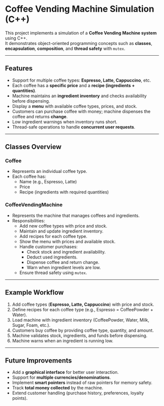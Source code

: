 # Coffee Vending Machine Simulation (C++)

This project implements a simulation of a **Coffee Vending Machine system** using C++.  
It demonstrates object-oriented programming concepts such as **classes**, **encapsulation**, **composition**, and **thread safety** with `mutex`.

---

## Features

- Support for multiple coffee types: **Espresso, Latte, Cappuccino**, etc.  
- Each coffee has a **specific price** and a **recipe (ingredients + quantities)**.  
- Machine maintains an **ingredient inventory** and checks availability before dispensing.  
- Display a **menu** with available coffee types, prices, and stock.  
- Customers can purchase coffee with money; machine dispenses the coffee and returns **change**.  
- Low ingredient warnings when inventory runs short.  
- Thread-safe operations to handle **concurrent user requests**.  

---

## Classes Overview

### **Coffee**
- Represents an individual coffee type.  
- Each coffee has:
  - Name (e.g., Espresso, Latte)  
  - Price  
  - Recipe (ingredients with required quantities)  

### **CoffeeVendingMachine**
- Represents the machine that manages coffees and ingredients.  
- Responsibilities:
  - Add new coffee types with price and stock.  
  - Maintain and update ingredient inventory.  
  - Add recipes for each coffee type.  
  - Show the menu with prices and available stock.  
  - Handle customer purchases:
    - Check stock and ingredient availability.  
    - Deduct used ingredients.  
    - Dispense coffee and return change.  
    - Warn when ingredient levels are low.  
  - Ensure thread safety using `mutex`.  

---

## Example Workflow

1. Add coffee types (**Espresso, Latte, Cappuccino**) with price and stock.  
2. Define recipes for each coffee type (e.g., Espresso = CoffeePowder + Water).  
3. Load machine with ingredient inventory (CoffeePowder, Water, Milk, Sugar, Foam, etc.).  
4. Customers buy coffee by providing coffee type, quantity, and amount.  
5. Machine validates stock, ingredients, and funds before dispensing.  
6. Machine warns when an ingredient is running low.  

---

## Future Improvements

- Add a **graphical interface** for better user interaction.  
- Support for **multiple currencies/denominations**.  
- Implement **smart pointers** instead of raw pointers for memory safety.  
- Track **total money collected** by the machine.  
- Extend customer handling (purchase history, preferences, loyalty points).  
